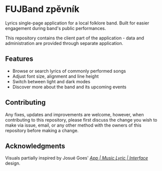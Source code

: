 # FUJBand zpěvník

Lyrics single-page application for a local folklore band. Built for easier engagement during band's public performances.

This repository contains the client part of the application - data and administration are provided through separate application.

## Features
- Browse or search lyrics of commonly performed songs
- Adjust font size, alignment and line height
- Switch between light and dark modes
- Discover more about the band and its upcoming events

## Contributing
Any fixes, updates and improvements are welcome, however, when contributing to this repository, please first discuss the change you wish to make via issue, email, or any other method with the owners of this repository before making a change.

## Acknowledgments
Visuals partially inspired by Josué Goes' *[App | Music Lyric | Interface](https://www.behance.net/gallery/68858731/App-Music-Lyric-Interface)* design.